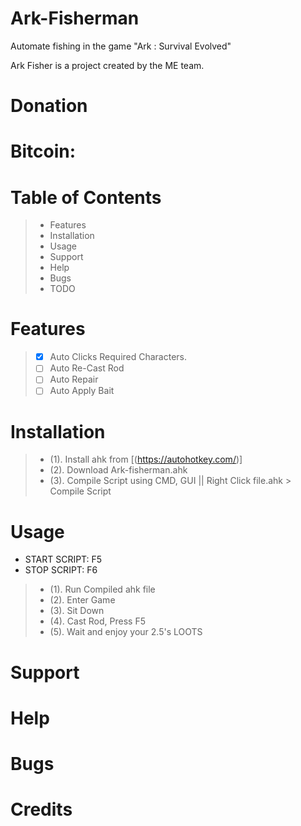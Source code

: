 # Ark-Fisherman
Automate fishing in the game "Ark : Survival Evolved"

Ark Fisher is a project created by the ME team.

# Donation

# Bitcoin: 

# Table of Contents
> - Features
> - Installation
> - Usage
> - Support
> - Help
> - Bugs
> - TODO

# Features
> - [x] Auto Clicks Required Characters.
> - [ ] Auto Re-Cast Rod
> - [ ] Auto Repair
> - [ ] Auto Apply Bait

# Installation
> - (1). Install ahk from [(https://autohotkey.com/)]
> - (2). Download Ark-fisherman.ahk
> - (3). Compile Script using CMD, GUI || Right Click file.ahk > Compile Script 

# Usage

- START SCRIPT: F5
- STOP SCRIPT: F6

> - (1). Run Compiled ahk file
> - (2). Enter Game
> - (3). Sit Down
> - (4). Cast Rod, Press F5
> - (5). Wait and enjoy your 2.5's LOOTS

# Support

# Help

# Bugs

# Credits

